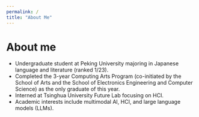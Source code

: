 ```yaml
---
permalink: /
title: "About Me"
---
```


<span class='anchor' id='about-me'></span>

# About me

  - Undergraduate student at Peking University majoring in Japanese language and literature (ranked 1/23).
  - Completed the 3-year Computing Arts Program (co-initiated by the School of Arts and the School of Electronics Engineering and Computer Science) as the only graduate of this year.
  - Interned at Tsinghua University Future Lab focusing on HCI.
  - Academic interests include multimodal AI, HCI, and large language models (LLMs).


